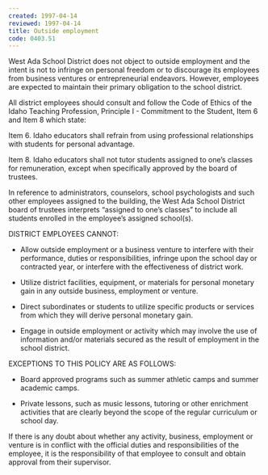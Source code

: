```yaml
---
created: 1997-04-14
reviewed: 1997-04-14
title: Outside employment
code: 0403.51
---
```


West Ada School District does not object to outside employment and the intent is not to infringe on personal freedom or to discourage its employees from business ventures or entrepreneurial endeavors. However, employees are expected to maintain their primary obligation to the school district.

All district employees should consult and follow the Code of Ethics of the Idaho Teaching Profession, Principle I - Commitment to the Student, Item 6 and Item 8 which state:

Item 6. Idaho educators shall refrain from using professional relationships with students for personal advantage.

Item 8. Idaho educators shall not tutor students assigned to one’s classes for remuneration, except when specifically approved by the board of trustees.

In reference to administrators, counselors, school psychologists and such other employees assigned to the building, the West Ada School District board of trustees interprets “assigned to one’s classes” to include all students enrolled in the employee’s assigned school(s).

DISTRICT EMPLOYEES CANNOT:

- Allow outside employment or a business venture to interfere with their performance, duties or responsibilities, infringe upon the school day or contracted year, or interfere with the effectiveness of district work.

- Utilize district facilities, equipment, or materials for personal monetary gain in any outside business, employment or venture.

- Direct subordinates or students to utilize specific products or services from which they will derive personal monetary gain.

- Engage in outside employment or activity which may involve the use of information and/or materials secured as the result of employment in the school district.

EXCEPTIONS TO THIS POLICY ARE AS FOLLOWS:

- Board approved programs such as summer athletic camps and summer academic camps.

- Private lessons, such as music lessons, tutoring or other enrichment activities that are clearly beyond the scope of the regular curriculum or school day.

If there is any doubt about whether any activity, business, employment or venture is in conflict with the official duties and responsibilities of the employee, it is the responsibility of that employee to consult and obtain approval from their supervisor.

